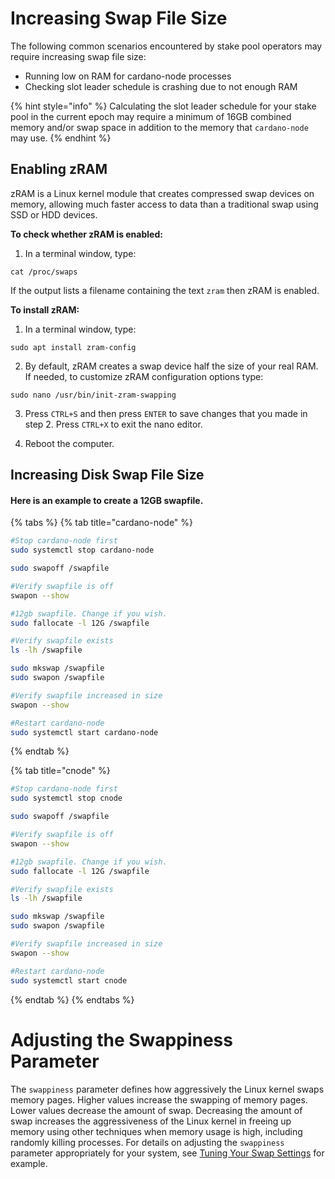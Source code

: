 # Increasing Swap File Size

The following common scenarios encountered by stake pool operators may require increasing swap file size:

* Running low on RAM for cardano-node processes
* Checking slot leader schedule is crashing due to not enough RAM

{% hint style="info" %}
Calculating the slot leader schedule for your stake pool in the current epoch may require a minimum of 16GB combined memory and/or swap space in addition to the memory that `cardano-node` may use.
{% endhint %}

## Enabling zRAM

zRAM is a Linux kernel module that creates compressed swap devices on memory, allowing much faster access to data than a traditional swap using SSD or HDD devices.

**To check whether zRAM is enabled:**

1. In a terminal window, type:

```
cat /proc/swaps
```

If the output lists a filename containing the text `zram` then zRAM is enabled.

**To install zRAM:**

1. In a terminal window, type:

```
sudo apt install zram-config
```

2. By default, zRAM creates a swap device half the size of your real RAM. If needed, to customize zRAM configuration options type:

```
sudo nano /usr/bin/init-zram-swapping
```

3. Press `CTRL+S` and then press `ENTER` to save changes that you made in step 2. Press `CTRL+X` to exit the nano editor.

4. Reboot the computer.

<!-- Sources: https://fosspost.org/enable-zram-on-linux-better-system-performance/ -->

## Increasing Disk Swap File Size

#### Here is an example to create a 12GB swapfile.

{% tabs %}
{% tab title="cardano-node" %}
```bash
#Stop cardano-node first
sudo systemctl stop cardano-node

sudo swapoff /swapfile

#Verify swapfile is off
swapon --show 

#12gb swapfile. Change if you wish.
sudo fallocate -l 12G /swapfile

#Verify swapfile exists
ls -lh /swapfile

sudo mkswap /swapfile
sudo swapon /swapfile

#Verify swapfile increased in size
swapon --show

#Restart cardano-node
sudo systemctl start cardano-node
```
{% endtab %}

{% tab title="cnode" %}
```bash
#Stop cardano-node first
sudo systemctl stop cnode

sudo swapoff /swapfile

#Verify swapfile is off
swapon --show 

#12gb swapfile. Change if you wish.
sudo fallocate -l 12G /swapfile

#Verify swapfile exists
ls -lh /swapfile

sudo mkswap /swapfile
sudo swapon /swapfile

#Verify swapfile increased in size
swapon --show

#Restart cardano-node
sudo systemctl start cnode
```
{% endtab %}
{% endtabs %}

# Adjusting the Swappiness Parameter

The `swappiness` parameter defines how aggressively the Linux kernel swaps memory pages. Higher values increase the swapping of memory pages. Lower values decrease the amount of swap. Decreasing the amount of swap increases the aggressiveness of the Linux kernel in freeing up memory using other techniques when memory usage is high, including randomly killing processes. For details on adjusting the `swappiness` parameter appropriately for your system, see [Tuning Your Swap Settings](https://www.digitalocean.com/community/tutorials/how-to-add-swap-space-on-ubuntu-20-04#step-6-tuning-your-swap-settings) for example.

<!-- References:
https://www.reddit.com/r/Ubuntu/comments/4id842/deleted_by_user/
https://www.howtogeek.com/449691/what-is-swapiness-on-linux-and-how-to-change-it/ -->

